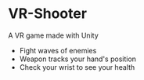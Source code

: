 # VR-Shooter
A VR game made with Unity
* Fight waves of enemies
* Weapon tracks your hand's position
* Check your wrist to see your health
